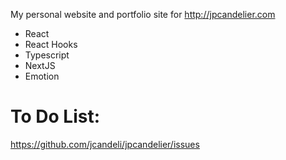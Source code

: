 My personal website and portfolio site for http://jpcandelier.com

* React
* React Hooks
* Typescript
* NextJS
* Emotion

# To Do List:
https://github.com/jcandeli/jpcandelier/issues
